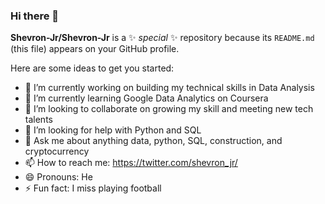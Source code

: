 ### Hi there 👋

**Shevron-Jr/Shevron-Jr** is a ✨ _special_ ✨ repository because its `README.md` (this file) appears on your GitHub profile.

Here are some ideas to get you started:

- 🔭 I’m currently working on building my technical skills in Data Analysis
- 🌱 I’m currently learning Google Data Analytics on Coursera
- 👯 I’m looking to collaborate on growing my skill and meeting new tech talents
- 🤔 I’m looking for help with Python and SQL
- 💬 Ask me about anything data, python, SQL, construction, and cryptocurrency
- 📫 How to reach me: https://twitter.com/shevron_jr/
- 😄 Pronouns: He
- ⚡ Fun fact: I miss playing football
